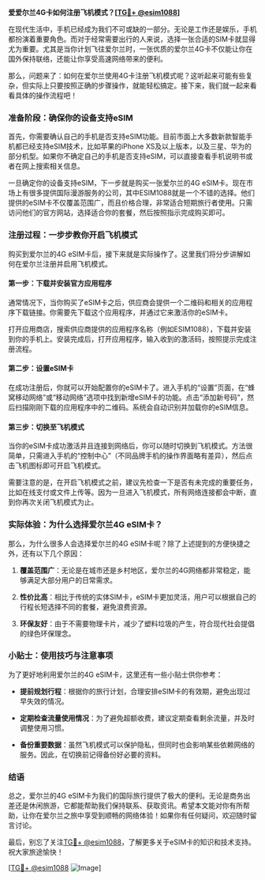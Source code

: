 **爱爱尔兰4G卡如何注册飞机模式？[[TG💪+ @esim1088](https://t.me/s/esim1088)]**

在现代生活中，手机已经成为我们不可或缺的一部分。无论是工作还是娱乐，手机都扮演着重要角色。而对于经常需要出行的人来说，选择一张合适的SIM卡就显得尤为重要。尤其是当你计划飞往爱尔兰时，一张优质的爱尔兰4G卡不仅能让你在国外保持联络，还能让你享受高速网络带来的便利。

那么，问题来了：如何在爱尔兰使用4G卡注册飞机模式呢？这听起来可能有些复杂，但实际上只要按照正确的步骤操作，就能轻松搞定。接下来，我们就一起来看看具体的操作流程吧！

### 准备阶段：确保你的设备支持eSIM

首先，你需要确认自己的手机是否支持eSIM功能。目前市面上大多数新款智能手机都已经支持eSIM技术，比如苹果的iPhone XS及以上版本，以及三星、华为的部分机型。如果你不确定自己的手机是否支持eSIM，可以直接查看手机说明书或者在网上搜索相关信息。

一旦确定你的设备支持eSIM，下一步就是购买一张爱尔兰的4G eSIM卡。现在市场上有很多提供国际漫游服务的公司，其中ESIM1088就是一个不错的选择。他们提供的eSIM卡不仅覆盖范围广，而且价格合理，非常适合短期旅行者使用。只需访问他们的官方网站，选择适合你的套餐，然后按照指示完成购买即可。

### 注册过程：一步步教你开启飞机模式

购买到爱尔兰的4G eSIM卡后，接下来就是实际操作了。这里我们将分步讲解如何在爱尔兰注册并启用飞机模式。

#### 第一步：下载并安装官方应用程序

通常情况下，当你购买了eSIM卡之后，供应商会提供一个二维码和相关的应用程序下载链接。你需要先下载这个应用程序，并通过它来激活你的eSIM卡。

打开应用商店，搜索供应商提供的应用程序名称（例如ESIM1088），下载并安装到你的手机上。安装完成后，打开应用程序，输入收到的激活码，按照提示完成注册流程。

#### 第二步：设置eSIM卡

在成功注册后，你就可以开始配置你的eSIM卡了。进入手机的“设置”页面，在“蜂窝移动网络”或“移动网络”选项中找到新增eSIM卡的功能。点击“添加新号码”，然后扫描刚刚下载的应用程序中的二维码。系统会自动识别并加载你的eSIM信息。

#### 第三步：切换至飞机模式

当你的eSIM卡成功激活并且连接到网络后，你可以随时切换到飞机模式。方法很简单，只需进入手机的“控制中心”（不同品牌手机的操作界面略有差异），然后点击飞机图标即可开启飞机模式。

需要注意的是，在开启飞机模式之前，建议先检查一下是否有未完成的重要任务，比如在线支付或文件上传等。因为一旦进入飞机模式，所有网络连接都会中断，直到你再次关闭飞机模式为止。

### 实际体验：为什么选择爱尔兰4G eSIM卡？

那么，为什么很多人会选择爱尔兰的4G eSIM卡呢？除了上述提到的方便快捷之外，还有以下几个原因：

1. **覆盖范围广**：无论是在城市还是乡村地区，爱尔兰的4G网络都非常稳定，能够满足大部分用户的日常需求。
   
2. **性价比高**：相比于传统的实体SIM卡，eSIM卡更加灵活，用户可以根据自己的行程长短选择不同的套餐，避免浪费资源。

3. **环保友好**：由于不需要物理卡片，减少了塑料垃圾的产生，符合现代社会提倡的绿色环保理念。

### 小贴士：使用技巧与注意事项

为了更好地利用爱尔兰的4G eSIM卡，这里还有一些小贴士供你参考：

- **提前规划行程**：根据你的旅行计划，合理安排eSIM卡的有效期，避免出现过早失效的情况。
  
- **定期检查流量使用情况**：为了避免超额收费，建议定期查看剩余流量，并及时调整使用习惯。

- **备份重要数据**：虽然飞机模式可以保护隐私，但同时也会影响某些依赖网络的服务。因此，在切换前记得备份好必要的资料。

### 结语

总之，爱尔兰的4G eSIM卡为我们的国际旅行提供了极大的便利。无论是商务出差还是休闲旅游，它都能帮助我们保持联系、获取资讯。希望本文能对你有所帮助，让你在爱尔兰之旅中享受到顺畅的网络体验！如果你有任何疑问，欢迎随时留言讨论。

最后，别忘了关注[TG💪+ @esim1088](https://t.me/s/esim1088)，了解更多关于eSIM卡的知识和技术支持。祝大家旅途愉快！

[[TG💪+ @esim1088](https://t.me/s/esim1088) ![Image](https://i.postimg.cc/4NQfJmqS/Snipaste-2025-05-13-00-14-12.png)]